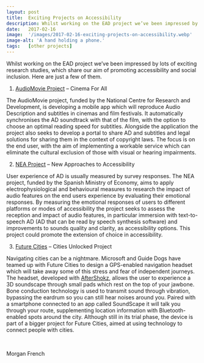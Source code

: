 ```yaml
---
layout: post
title:  Exciting Projects on Accessibility
description: Whilst working on the EAD project we’ve been impressed by lots of exciting research studies, which share our aim of promoting accessibility and social inclusion. Here are just a few of them.
date:   2017-02-16
image:  '/images/2017-02-16-exciting-projects-on-accessibility.webp'
image-alt: 'A hand holding a phone.'
tags:   [other projects]
---
```


Whilst working on the EAD project we’ve been impressed by lots of exciting research studies, which share our aim of promoting accessibility and social inclusion. Here are just a few of them.

1. [AudioMovie Project](http://audiomovie.pl/) – Cinema For All

The AudioMovie project, funded by the National Centre for Research and Development, is developing a mobile app which will reproduce Audio Description and subtitles in cinemas and film festivals. It automatically synchronises the AD soundtrack with that of the film, with the option to choose an optimal reading speed for subtitles. Alongside the application the project also seeks to develop a portal to share AD and subtitles and legal solutions for sharing them in the context of copyright laws. The focus is on the end user, with the aim of implementing a workable service which can eliminate the cultural exclusion of those with visual or hearing impairments.

2. [NEA Project](http://pagines.uab.cat/nea/content/activities) – New Approaches to Accessibility

User experience of AD is usually measured by survey responses. The NEA project, funded by the Spanish Ministry of Economy, aims to apply electrophysiological and behavioural measures to research the impact of audio features on the end users experience by evaluating their emotional responses. By measuring the emotional responses of users to different platforms or modes of accessibility the project seeks to assess the reception and impact of audio features, in particular immersion with text-to-speech AD (AD that can be read by speech synthesis software) and improvements to sounds quality and clarity, as accessibility options. This project could promote the extension of choice in accessibility.

3. [Future Cities](https://cp.catapult.org.uk/) – Cities Unlocked Project

Navigating cities can be a nightmare. Microsoft and Guide Dogs have teamed up with Future Cities to design a GPS-enabled navigation headset which will take away some of this stress and fear of independent journeys. The headset, developed with [AfterShokz](https://aftershokz.com/), allows the user to experience a 3D soundscape through small pads which rest on the top of your jawbone. Bone conduction technology is used to transmit sound through vibration, bypassing the eardrum so you can still hear noises around you. Paired with a smartphone connected to an app called SoundScape it will talk you through your route, supplementing location information with Bluetooth-enabled spots around the city. Although still in its trial phase, the device is part of a bigger project for Future Cities, aimed at using technology to connect people with cities.

<br>

Morgan French